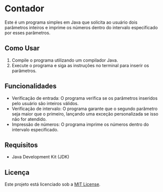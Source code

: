 # Contador

Este é um programa simples em Java que solicita ao usuário dois parâmetros inteiros e imprime os números dentro do intervalo especificado por esses parâmetros.

## Como Usar

1. Compile o programa utilizando um compilador Java.
2. Execute o programa e siga as instruções no terminal para inserir os parâmetros.

## Funcionalidades

- Verificação de entrada: O programa verifica se os parâmetros inseridos pelo usuário são inteiros válidos.
- Verificação de intervalo: O programa garante que o segundo parâmetro seja maior que o primeiro, lançando uma exceção personalizada se isso não for atendido.
- Impressão de números: O programa imprime os números dentro do intervalo especificado.

## Requisitos

- Java Development Kit (JDK)

## Licença

Este projeto está licenciado sob a [MIT License](LICENSE).

